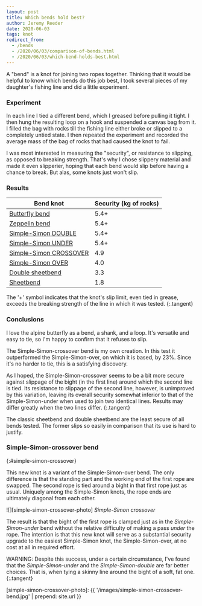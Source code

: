 ```yaml
---
layout: post
title: Which bends hold best?
author: Jeremy Reeder
date: 2020-06-03
tags: knot
redirect_from:
  - /bends
  - /2020/06/03/comparison-of-bends.html
  - /2020/06/03/which-bend-holds-best.html
---
```


A "bend" is a knot for joining two ropes together. Thinking that it would be
helpful to know which bends do this job best, I took several pieces of my
daughter's fishing line and did a little experiment.

### Experiment

In each line I tied a different bend, which I greased before pulling it tight.
I then hung the resulting loop on a hook and suspended a canvas bag from it. I filled
the bag with rocks till the fishing line either broke or slipped to a
completely untied state. I then repeated the experiment and recorded the average mass of the bag of rocks that had caused the knot to fail.

I was most interested in measuring the "security", or resistance to slipping,
as opposed to breaking strength. That's why I chose slippery material and made
it even slipperier, hoping that each bend would slip before having a chance to
break. But alas, some knots just won't slip.


### Results

| Bend knot                                        | Security (kg of rocks) |
|--------------------------------------------------|------------------------|
| [Butterfly bend][butterfly-bend]                 | 5.4+                   |
| [Zeppelin bend][zeppelin-bend]                   | 5.4+                   |
| [Simple-Simon DOUBLE][simple-simon-double]       | 5.4+                   |
| [Simple-Simon UNDER][simple-simon-under]         | 5.4+                   |
| [Simple-Simon CROSSOVER][simple-simon-crossover] | 4.9                    |
| [Simple-Simon OVER][simple-simon-over]           | 4.0                    |
| [Double sheetbend][sheetbend-double]             | 3.3                    |
| [Sheetbend][sheetbend]                           | 1.8                    |

The '+' symbol indicates that the knot's slip limit, even tied in grease,
exceeds the breaking strength of the line in which it was tested.
{:.tangent}


### Conclusions

I love the alpine butterfly as a bend, a shank, and a loop. It's versatile and
easy to tie, so I'm happy to confirm that it refuses to slip.

The Simple-Simon-crossover bend is my own creation. In this test it
outperformed the Simple-Simon-over, on which it is based, by 23%. Since it's no
harder to tie, this is a satisfying discovery.

As I hoped, the Simple-Simon-crossover seems to be a bit more secure against slippage of the bight (in the first line) around which the second line is tied. Its resistance to slippage of the second line, however, is unimproved by this variation, leaving its overall security somewhat inferior to that of the Simple-Simon-under when used to join two identical lines. Results may differ greatly when the two lines differ.
{:.tangent}

The classic sheetbend and double sheetbend are the least secure of all bends tested.
The former slips so easily in comparison that its use is hard to justify.


### Simple-Simon-crossover bend
{:#simple-simon-crossover}

This new knot is a variant of the Simple-Simon-over bend. The only difference
is that the standing part and the working end of the first rope are swapped.
The second rope is tied around a bight in that first rope just as usual.
Uniquely among the Simple-Simon knots, the rope ends are ultimately diagonal
from each other.

![][simple-simon-crossover-photo]
*Simple-Simon crossover*

The result is that the bight of the first rope is clamped just as in the
_Simple-Simon-under_ bend without the relative difficulty of making a pass
_under_ the rope. The intention is that this new knot will serve as a
substantial security upgrade to the easiest Simple-Simon knot, the
Simple-Simon-over, at no cost at all in required effort.

WARNING: Despite this success, under a certain circumstance, I've found that the _Simple-Simon-under_ and the _Simple-Simon-double_ are far better choices. That is, when tying a skinny line around the bight of a soft, fat one.
{:.tangent}


[simple-simon-crossover-photo]: {{ '/images/simple-simon-crossover-bend.jpg' | prepend: site.url }}

[butterfly-bend]:         https://www.netknots.com/rope_knots/alpine-butterfly-bend
[sheetbend]:              https://en.wikipedia.org/wiki/Sheet_bend
[sheetbend-double]:       https://en.wikipedia.org/wiki/Sheet_bend#Double_sheet_bend
[simple-simon-crossover]: #simple-simon-crossover
[simple-simon-double]:    https://www.youtube.com/watch?v=rzz74SBDtBA
[simple-simon-over]:      https://korpegard.se/knot/?knot=22
[simple-simon-under]:     https://en.wikipedia.org/wiki/Simple_Simon_under
[zeppelin-bend]:          https://www.netknots.com/rope_knots/zeppelin-bend

